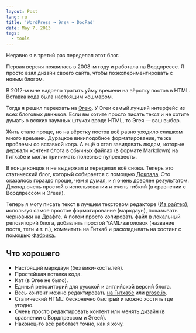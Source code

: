 ```yaml
---
layout: Post
lang: ru
title: 'WordPress → Эгея → DocPad'
date: May 7, 2013
tags:
  - tools
---
```


Недавно я в третий раз переделал этот блог.

Первая версия появилась в 2008-м году и работала на Вордпрессе. Я просто взял дизайн своего сайта, чтобы поэкспериментировать с новым блогом.

В 2012-м мне надоело тратить уйму времени на вёрстку постов в HTML. Вставка кода была настоящим кошмаром.

Тогда я решил переехать на [Эгею](http://blogengine.ru/). У Эгеи самый лучший интерфейс из всех блоговых движков. Если вы хотите просто писать текст и не хотите думать о всяких заумных штуках вроде HTML, то Эгея — ваш выбор.

Жить стало проще, но на вёрстку постов всё равно уходило слишком много времени. Дурацкое википодобное форматирование, те же проблемы со вставкой кода. А ещё я стал завидовать людям, которые держали контент блога в обычных файлах (в формате Markdown) на Гитхабе и могли принимать полезные пулреквесты.

В конце концов я не выдержал и переделал всё снова. Теперь это статический блог, который собирается с помощью [Докпада](http://docpad.org/). Это оказалось гораздо проще, чем я думал, и я очень доволен результатом. Докпад очень простой в использовании и очень гибкий (в сравнении с Вордпрессом и Эгеей).

Теперь я могу писать текст в лучшем текстовом редакторе ([Иа райтер](http://www.iawriter.com/mac/)), используя самое простое форматирование (маркдаун), показывать черновики [на Драфте](https://draftin.com/). А потом просто копировать файл в локальный репозиторий блога, добавлять простой YAML-заголовок (название поста, теги и т. п.), коммитить на Гитхаб и раскладывать на хостинг с помощью [Фабрика](http://www.fabfile.org/).

## Что хорошего

* Настоящий маркдаун (без вики-костылей).
* Простейшая вставка кода.
* Кат (в Эгее не было).
* Единый репозиторий для русской и английской версий блога.
* Весь контент можно редактировать [на Гитхабе](https://github.com/sapegin/blog.sapegin.me) или [prose.io](http://prose.io/#sapegin/blog.sapegin.me).
* Статический HTML: бесконечно быстрый и можно хостить где угодно.
* Очень просто редактировать контент или менять дизайн (в сравнении с Вордпрессом и Эгеей).
* Наконец-то всё работает точно, как я хочу.

